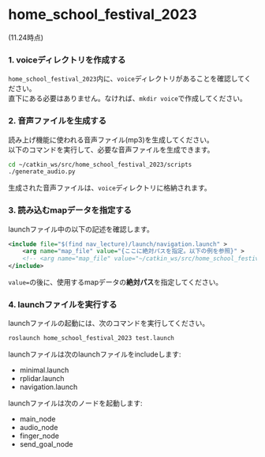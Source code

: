 # home_school_festival_2023
(11.24時点)

### 1. voiceディレクトリを作成する
`home_school_festival_2023`内に、`voice`ディレクトリがあることを確認してください。<br>
直下にある必要はありません。なければ、`mkdir voice`で作成してください。

### 2. 音声ファイルを生成する
読み上げ機能に使われる音声ファイル(mp3)を生成してください。<br>
以下のコマンドを実行して、必要な音声ファイルを生成できます。
```bash
cd ~/catkin_ws/src/home_school_festival_2023/scripts
./generate_audio.py
```
生成された音声ファイルは、`voice`ディレクトリに格納されます。

### 3. 読み込むmapデータを指定する
launchファイル中の以下の記述を確認します。
```xml
<include file="$(find nav_lecture)/launch/navigation.launch" >
    <arg name="map_file" value="{ここに絶対パスを指定。以下の例を参照}" >
    <!-- <arg name="map_file" value="~/catkin_ws/src/home_school_festival_2023/map/bushitu.yaml" > -->
</include>
```
`value=`の後に、使用するmapデータの**絶対パス**を指定してください。

### 4. launchファイルを実行する
launchファイルの起動には、次のコマンドを実行してください。
```bash
roslaunch home_school_festival_2023 test.launch
```
launchファイルは次のlaunchファイルをincludeします:
- minimal.launch
- rplidar.launch
- navigation.launch

launchファイルは次のノードを起動します:
- main_node
- audio_node
- finger_node
- send_goal_node


